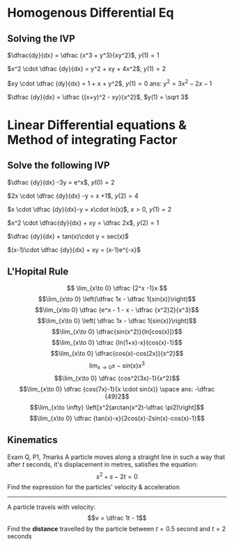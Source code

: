 # Homogenous Differential Eq

## Solving the IVP
$\dfrac{dy}{dx} = \dfrac {x^3 + y^3}{xy^2}$, $y(1) = 1$

$x^2 \cdot \dfrac {dy}{dx} = y^2 + xy + 4x^2$, $y(1) = 2$

$xy \cdot \dfrac {dy}{dx} = 1 + x + y^2$, $y(1) = 0$
ans: $y^2 = 3x^2 - 2x-1$

$\dfrac {dy}{dx} = \dfrac {(x+y)^2 - xy}{x^2}$, $y(1) = \sqrt 3$


# Linear Differential equations & Method of integrating Factor
## Solve the following IVP
$\dfrac {dy}{dx} -3y = e^x$, $y(0) =2$

$2x \cdot \dfrac {dy}{dx} -y = x +1$, $y(2) = 4$

$x \cdot \dfrac {dy}{dx}-y = x\cdot ln(x)$, $x > 0$, $y(1) =2$

$x^2 \cdot \dfrac{dy}{dx} + xy = \dfrac 2x$, $y(2) = 1$

$\dfrac {dy}{dx} + tan(x)\cdot y = sec(x)$

$(x-1)\cdot \dfrac {dy}{dx} + xy = (x-1)e^{-x}$
## L'Hopital Rule 
$$ \lim_{x\to 0} \dfrac {2^x -1}x $$
$$\lim_{x\to 0} \left(\dfrac 1x - \dfrac 1{sin(x)}\right)$$
$$\lim_{x\to 0} \dfrac {e^x - 1 - x - \dfrac {x^2}2}{x^3}$$
$$\lim_{x\to 0} \left( \dfrac 1x - \dfrac 1{sin(x)}\right)$$
$$\lim_{x\to 0} \dfrac{sin(x^2)}{ln[cos(x)]}$$
$$\lim_{x\to 0} \dfrac {ln(1+x)-x}{cos(x)-1}$$
$$\lim_{x\to 0} \dfrac{cos(x)-cos(2x)}{x^2}$$
$$\lim_{x\to 0} {x-sin(x)}{x^3}$$
$$\lim_{x\to 0} \dfrac {cos^2(3x)-1}{x^2}$$
$$\lim_{x\to 0} \dfrac {cos(7x)-1}{x \cdot sin(x)} \space ans: -\dfrac {49}2$$
$$\lim_{x\to \infty} \left[x^2(arctan(x^2)-\dfrac \pi2)\right]$$
$$\lim_{x\to 0} \dfrac {tan(x)-x}{2cos(x)-2sin(x)-cos(x)-1}$$
## Kinematics
Exam Q, P1, 7marks
A particle moves along a straight line in such a way that after $t$ seconds, it's displacement in metres, satisfies the equation:
$$s^2 + s -2t = 0$$
Find the expression for the particles' velocity & acceleration

---
A particle travels with velocity:
$$v = \dfrac 1t - 1$$
Find the **distance** travelled by the particle between $t = 0.5$ second and $t = 2$ seconds



